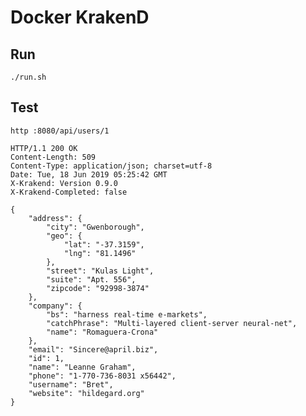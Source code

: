 # Docker KrakenD

## Run

	./run.sh

## Test

	http :8080/api/users/1

	HTTP/1.1 200 OK
	Content-Length: 509
	Content-Type: application/json; charset=utf-8
	Date: Tue, 18 Jun 2019 05:25:42 GMT
	X-Krakend: Version 0.9.0
	X-Krakend-Completed: false

    {
        "address": {
            "city": "Gwenborough",
            "geo": {
                "lat": "-37.3159",
                "lng": "81.1496"
            },
            "street": "Kulas Light",
            "suite": "Apt. 556",
            "zipcode": "92998-3874"
        },
        "company": {
            "bs": "harness real-time e-markets",
            "catchPhrase": "Multi-layered client-server neural-net",
            "name": "Romaguera-Crona"
        },
        "email": "Sincere@april.biz",
        "id": 1,
        "name": "Leanne Graham",
        "phone": "1-770-736-8031 x56442",
        "username": "Bret",
        "website": "hildegard.org"
    }
